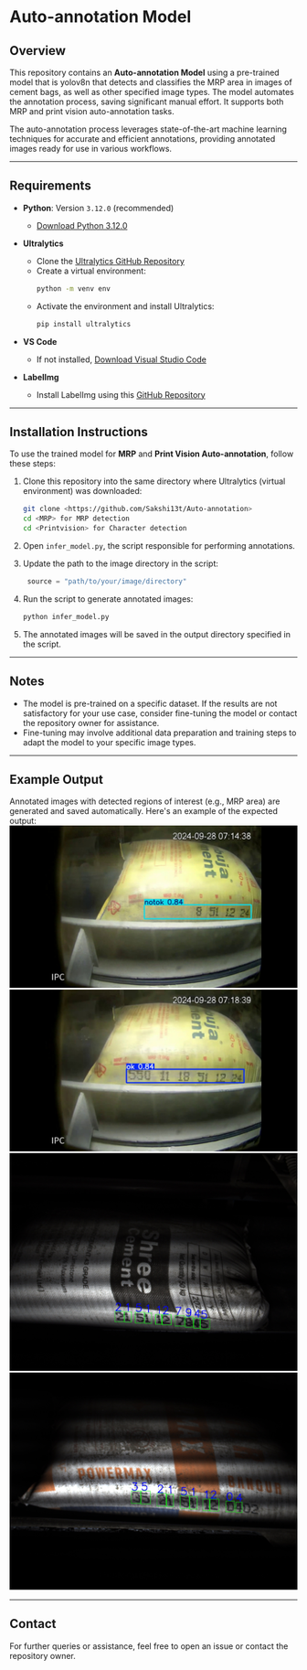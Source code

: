 # Auto-annotation Model
 
## Overview  
This repository contains an **Auto-annotation Model** using a pre-trained model that is yolov8n that detects and classifies the MRP area in images of cement bags, as well as other specified image types. The model automates the annotation process, saving significant manual effort. It supports both MRP and print vision auto-annotation tasks.  

The auto-annotation process leverages state-of-the-art machine learning techniques for accurate and efficient annotations, providing annotated images ready for use in various workflows.  

---

## Requirements  
- **Python**: Version `3.12.0` (recommended)  
  - [Download Python 3.12.0](https://www.python.org/downloads/release/python-3120/)  
- **Ultralytics**  
  - Clone the [Ultralytics GitHub Repository](https://github.com/ultralytics/ultralytics)  
  - Create a virtual environment:  
    ```bash
    python -m venv env
    ```  
  - Activate the environment and install Ultralytics:  
    ```bash
    pip install ultralytics
    ```  
- **VS Code**  
  - If not installed, [Download Visual Studio Code](https://code.visualstudio.com/)  

- **LabelImg**  
  - Install LabelImg using this [GitHub Repository](https://github.com/tzutalin/labelImg)  

---

## Installation Instructions  

To use the trained model for **MRP** and **Print Vision Auto-annotation**, follow these steps:  
1. Clone this repository into the same directory where Ultralytics (virtual environment) was downloaded:  
    ```bash
    git clone <https://github.com/Sakshi13t/Auto-annotation>
    cd <MRP> for MRP detection
    cd <Printvision> for Character detection
    ```  

2. Open `infer_model.py`, the script responsible for performing annotations.  

3. Update the path to the image directory in the script:  
    ```python
     source = "path/to/your/image/directory"
    ```  

4. Run the script to generate annotated images:  
    ```bash
    python infer_model.py
    ```  

5. The annotated images will be saved in the output directory specified in the script.  

---

## Notes  
- The model is pre-trained on a specific dataset. If the results are not satisfactory for your use case, consider fine-tuning the model or contact the repository owner for assistance.  
- Fine-tuning may involve additional data preparation and training steps to adapt the model to your specific image types.  

---

## Example Output  

Annotated images with detected regions of interest (e.g., MRP area) are generated and saved automatically. Here's an example of the expected output:  
![Annotated Example-1](https://github.com/Sakshi13t/Auto-annotation/blob/main/MRP/notok_classification.jpg)  
![Annotated Example-2](https://github.com/Sakshi13t/Auto-annotation/blob/main/MRP/ok_classification.jpg)  
![Annotated Example-3](https://github.com/Sakshi13t/Auto-annotation/blob/main/Printvision/Img_1.jpg) 
![Annotated Example-4](https://github.com/Sakshi13t/Auto-annotation/blob/main/Printvision/Image_1727.jpg) 

--- 

## Contact  
For further queries or assistance, feel free to open an issue or contact the repository owner.  
